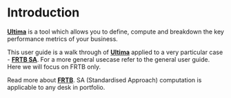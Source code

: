 # Introduction
**[Ultima](https://ultimabi.uk/)** is a tool which allows you to define, compute and breakdown the key performance metrics of your business.

This user guide is a walk through of **[Ultima](https://ultimabi.uk/)** applied to a very particular case - **[FRTB SA](https://www.bis.org/bcbs/publ/d457.pdf)**. For a more general usecase refer to the general user guide. Here we will focus on FRTB only.

Read more about **[FRTB](https://en.wikipedia.org/wiki/Fundamental_Review_of_the_Trading_Book)**. SA (Standardised Approach) computation is applicable to any desk in portfolio. 